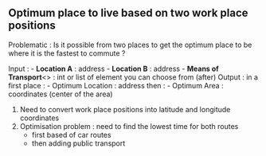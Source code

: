 ## Optimum place to live based on two work place positions

Problematic : Is it possible from two places to get the optimum place to be where it is the fastest to commute ?

Input : 
    - **Location A** : address
    - **Location B** : address
    - **Means of Transport**<> : int or list of element you can choose from (after)
Output :
in a first place : 
    - Optimum Location : address
then : 
    - Optimum Area : coordinates (center of the area)


1. Need to convert work place positions into latitude and longitude coordinates
2. Optimisation problem : need to find the lowest time for both routes 
    - first based of car routes
    - then adding public transport